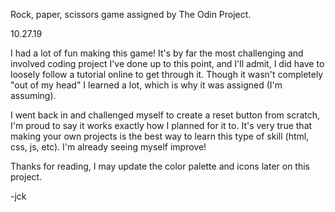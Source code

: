 Rock, paper, scissors game assigned by The Odin Project.

10.27.19

I had a lot of fun making this game! It's by far the most challenging and involved coding project I've done up to this point, and I'll admit, I did have to loosely follow a tutorial online to get through it. Though it wasn't completely "out of my head" I learned a lot, which is why it was assigned (I'm assuming).

I went back in and challenged myself to create a reset button from scratch, I'm proud to say it works exactly how I planned for it to. It's very true that making your own projects is the best way to learn this type of skill (html, css, js, etc). I'm already seeing myself improve!

Thanks for reading, I may update the color palette and icons later on this project.

-jck